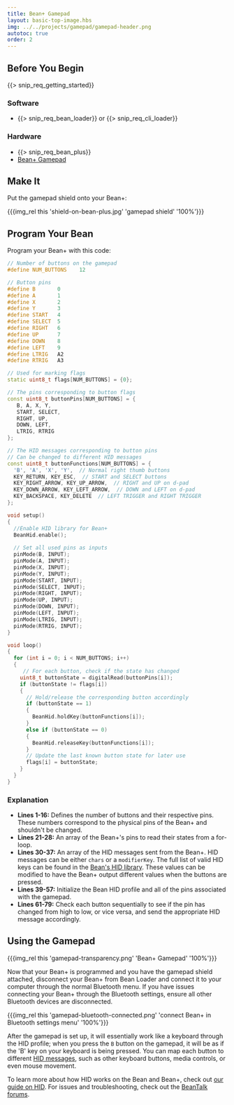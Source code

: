 ```yaml
---
title: Bean+ Gamepad
layout: basic-top-image.hbs
img: ../../projects/gamepad/gamepad-header.png
autotoc: true
order: 2
---
```


## Before You Begin

{{> snip_req_getting_started}}

### Software

* {{> snip_req_bean_loader}} or {{> snip_req_cli_loader}}

### Hardware

* {{> snip_req_bean_plus}}
* [Bean+ Gamepad](http://store.punchthrough.com/products/bean-gamepad)

## Make It

Put the gamepad shield onto your Bean+:

{{{img_rel this 'shield-on-bean-plus.jpg' 'gamepad shield' '100%'}}}

## Program Your Bean

Program your Bean+ with this code:

```cpp
// Number of buttons on the gamepad
#define NUM_BUTTONS    12

// Button pins
#define B       0
#define A       1
#define X       2
#define Y       3
#define START   4
#define SELECT  5
#define RIGHT   6
#define UP      7
#define DOWN    8
#define LEFT    9
#define LTRIG   A2
#define RTRIG   A3

// Used for marking flags 
static uint8_t flags[NUM_BUTTONS] = {0};

// The pins corresponding to button flags
const uint8_t buttonPins[NUM_BUTTONS] = {
   B, A, X, Y,
   START, SELECT,
   RIGHT, UP,
   DOWN, LEFT,
   LTRIG, RTRIG
};

// The HID messages corresponding to button pins
// Can be changed to different HID messages
const uint8_t buttonFunctions[NUM_BUTTONS] = {
  'B', 'A', 'X', 'Y',  // Normal right thumb buttons
  KEY_RETURN, KEY_ESC,  // START and SELECT buttons
  KEY_RIGHT_ARROW, KEY_UP_ARROW,  // RIGHT and UP on d-pad
  KEY_DOWN_ARROW, KEY_LEFT_ARROW,  // DOWN and LEFT on d-pad
  KEY_BACKSPACE, KEY_DELETE  // LEFT TRIGGER and RIGHT TRIGGER
};

void setup() 
{
  //Enable HID library for Bean+
  BeanHid.enable();
  
  // Set all used pins as inputs
  pinMode(B, INPUT);
  pinMode(A, INPUT);
  pinMode(X, INPUT);
  pinMode(Y, INPUT);
  pinMode(START, INPUT);
  pinMode(SELECT, INPUT);
  pinMode(RIGHT, INPUT);
  pinMode(UP, INPUT);
  pinMode(DOWN, INPUT);
  pinMode(LEFT, INPUT);
  pinMode(LTRIG, INPUT);
  pinMode(RTRIG, INPUT);
}

void loop() 
{
  for (int i = 0; i < NUM_BUTTONS; i++)
  {
  	 // For each button, check if the state has changed
    uint8_t buttonState = digitalRead(buttonPins[i]);
    if (buttonState != flags[i])
    {
      // Hold/release the corresponding button accordingly
      if (buttonState == 1)
      {
        BeanHid.holdKey(buttonFunctions[i]);
      }
      else if (buttonState == 0)
      {
        BeanHid.releaseKey(buttonFunctions[i]);
      }
      // Update the last known button state for later use
      flags[i] = buttonState;
    }
  }
}
```

### Explanation

* **Lines 1-16:** Defines the number of buttons and their respective pins. These numbers correspond to the physical pins of the Bean+ and shouldn't be changed.
* **Lines 21-28:** An array of the Bean+'s pins to read their states from a for-loop.
* **Lines 30-37:** An array of the HID messages sent from the Bean+. HID messages can be either `chars` or a `modifierKey`. The full list of valid HID keys can be found in the [Bean's HID library](https://github.com/PunchThrough/bean-arduino-core/blob/master/hardware/bean/avr/cores/bean/BeanHID.h). These values can be modified to have the Bean+ output different values when the buttons are pressed.
* **Lines 39-57:** Initialize the Bean HID profile and all of the pins associated with the gamepad.
* **Lines 61-79:** Check each button sequentially to see if the pin has changed from high to low, or vice versa, and send the appropriate HID message accordingly.

## Using the Gamepad

{{{img_rel this 'gamepad-transparency.png' 'Bean+ Gamepad' '100%'}}}

Now that your Bean+ is programmed and you have the gamepad shield attached, disconnect your Bean+ from Bean Loader and connect it to your computer through the normal Bluetooth menu. If you have issues connecting your Bean+ through the Bluetooth settings, ensure all other Bluetooth devices are disconnected.

{{{img_rel this 'gamepad-bluetooth-connected.png' 'connect Bean+ in Bluetooth settings menu' '100%'}}}

After the gamepad is set up, it will essentially work like a keyboard through the HID profile; when you press the `B` button on the gamepad, it will be as if the 'B' key on your keyboard is being pressed. You can map each button to different [HID messages](https://github.com/PunchThrough/bean-arduino-core/blob/master/hardware/bean/avr/cores/bean/BeanHID.h), such as other keyboard buttons, media controls, or even mouse movement.

To learn more about how HID works on the Bean and Bean+, check out [our guide on HID]({{relativeRoot}}guides/features/hid). For issues and troubleshooting, check out the [BeanTalk forums](http://beantalk.punchthrough.com/).